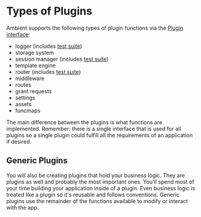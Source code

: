 # Types of Plugins

Ambient supports the following types of plugin functions via the [Plugin interface](https://github.com/ambientkit/ambient/blob/main/ambient.go):

- logger (includes [test suite](/docs/docs/plugins/logger#test-suite))
- storage system
- session manager (includes [test suite](/docs/docs/plugins/session#test-suite))
- template engine
- router (includes [test suite](/docs/docs/plugins/router#test-suite))
- middleware
- routes
- grant requests
- settings
- assets
- funcmaps

The main difference between the plugins is what functions are implemented. Remember: there is a single interface that is used for all plugins so a single plugin could fulfill all the requirements of an application if desired.

## Generic Plugins

You will also be creating plugins that hold your business logic. They are plugins as well and probably the most important ones. You'll spend most of your time building your application inside of a plugin. Even business logic is treated like a plugin so it's reusable and follows conventions. Generic plugins use the remainder of the functions available to modify or interact with the app.